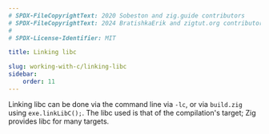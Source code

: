 ```yaml
---
# SPDX-FileCopyrightText: 2020 Sobeston and zig.guide contributors
# SPDX-FileCopyrightText: 2024 BratishkaErik and zigtut.org contributors
#
# SPDX-License-Identifier: MIT

title: Linking libc

slug: working-with-c/linking-libc
sidebar:
    order: 11
---
```


Linking libc can be done via the command line via `-lc`, or via `build.zig`
using `exe.linkLibC();`. The libc used is that of the compilation's target; Zig
provides libc for many targets.
